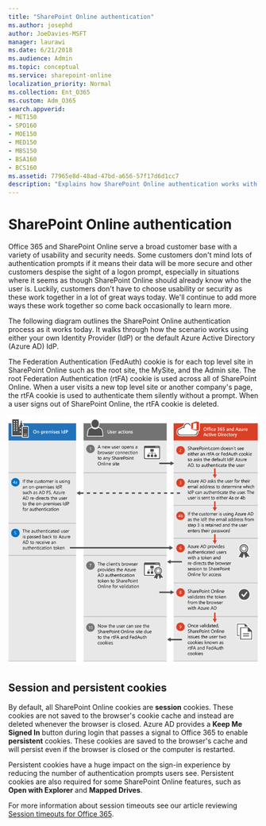 ```yaml
---
title: "SharePoint Online authentication"
ms.author: josephd
author: JoeDavies-MSFT
manager: laurawi
ms.date: 6/21/2018
ms.audience: Admin
ms.topic: conceptual
ms.service: sharepoint-online
localization_priority: Normal
ms.collection: Ent_O365
ms.custom: Adm_O365
search.appverid:
- MET150
- SPO160
- MOE150
- MED150
- MBS150
- BSA160
- BCS160
ms.assetid: 77965e8d-48ad-47bd-a656-57f17d6d1cc7
description: "Explains how SharePoint Online authentication works with sessions and cookies."
---
```


# SharePoint Online authentication

Office 365 and SharePoint Online serve a broad customer base with a variety of usability and security needs. Some customers don't mind lots of authentication prompts if it means their data will be more secure and other customers despise the sight of a logon prompt, especially in situations where it seems as though SharePoint Online should already know who the user is. Luckily, customers don't have to choose usability or security as these work together in a lot of great ways today. We'll continue to add more ways these work together so come back occasionally to learn more.
  
The following diagram outlines the SharePoint Online authentication process as it works today. It walks through how the scenario works using either your own Identity Provider (IdP) or the default Azure Active Directory (Azure AD) IdP.
  
The Federation Authentication (FedAuth) cookie is for each top level site in SharePoint Online such as the root site, the MySite, and the Admin site. The root Federation Authentication (rtFA) cookie is used across all of SharePoint Online. When a user visits a new top level site or another company's page, the rtFA cookie is used to authenticate them silently without a prompt. When a user signs out of SharePoint Online, the rtFA cookie is deleted.
  
![SharePoint Online Authentication Process](media/480bc4e7-d28e-42e0-9901-a58ca5fd6ee9.png)
  
## Session and persistent cookies

By default, all SharePoint Online cookies are **session** cookies. These cookies are not saved to the browser's cookie cache and instead are deleted whenever the browser is closed. Azure AD provides a **Keep Me Signed In** button during login that passes a signal to Office 365 to enable **persistent** cookies. These cookies are saved to the browser's cache and will persist even if the browser is closed or the computer is restarted. 
  
Persistent cookies have a huge impact on the sign-in experience by reducing the number of authentication prompts users see. Persistent cookies are also required for some SharePoint Online features, such as **Open with Explorer** and **Mapped Drives**. 
  
For more information about session timeouts see our article reviewing [Session timeouts for Office 365](/office365/enterprise/session-timeouts?redirectSourcePath=%252farticle%252f37a5c116-5b07-4f70-8333-5b86fd2c3c40).
  


